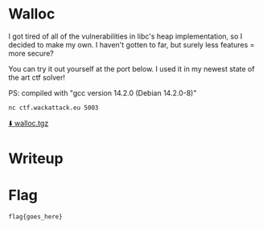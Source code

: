 # Walloc

I got tired of all of the vulnerabilities in libc's heap implementation, so I decided to make my own.
I haven't gotten to far, but surely less features = more secure?

You can try it out yourself at the port below. I used it in my newest state of the art ctf solver!

PS: compiled with "gcc version 14.2.0 (Debian 14.2.0-8)"

```
nc ctf.wackattack.eu 5003
```

[⬇️ walloc.tgz](./walloc.tgz)

# Writeup

<Enter writeup here>

# Flag

```
flag{goes_here}
```